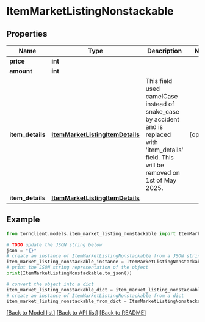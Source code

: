 # ItemMarketListingNonstackable


## Properties

Name | Type | Description | Notes
------------ | ------------- | ------------- | -------------
**price** | **int** |  | 
**amount** | **int** |  | 
**item_details** | [**ItemMarketListingItemDetails**](ItemMarketListingItemDetails.md) | This field used camelCase instead of snake_case by accident and is replaced with &#39;item_details&#39; field. This will be removed on 1st of May 2025. | [optional] 
**item_details** | [**ItemMarketListingItemDetails**](ItemMarketListingItemDetails.md) |  | 

## Example

```python
from tornclient.models.item_market_listing_nonstackable import ItemMarketListingNonstackable

# TODO update the JSON string below
json = "{}"
# create an instance of ItemMarketListingNonstackable from a JSON string
item_market_listing_nonstackable_instance = ItemMarketListingNonstackable.from_json(json)
# print the JSON string representation of the object
print(ItemMarketListingNonstackable.to_json())

# convert the object into a dict
item_market_listing_nonstackable_dict = item_market_listing_nonstackable_instance.to_dict()
# create an instance of ItemMarketListingNonstackable from a dict
item_market_listing_nonstackable_from_dict = ItemMarketListingNonstackable.from_dict(item_market_listing_nonstackable_dict)
```
[[Back to Model list]](../README.md#documentation-for-models) [[Back to API list]](../README.md#documentation-for-api-endpoints) [[Back to README]](../README.md)


